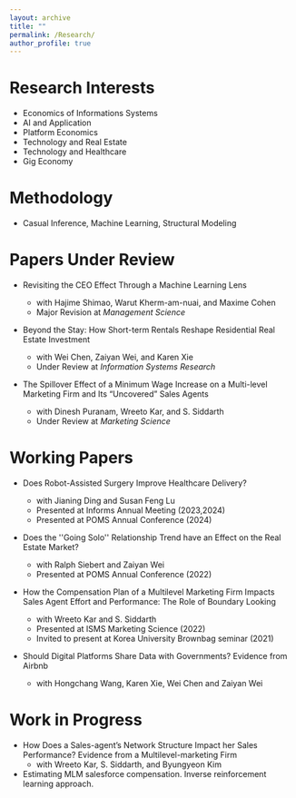```yaml
---
layout: archive
title: ""
permalink: /Research/
author_profile: true
---
```




Research Interests 
======
* Economics of Informations Systems
* AI and Application
* Platform Economics
* Technology and Real Estate
* Technology and Healthcare
* Gig Economy

Methodology 
======
* Casual Inference, Machine Learning, Structural Modeling

Papers Under Review
======
* Revisiting the CEO Effect Through a Machine Learning Lens
  * with Hajime Shimao, Warut Kherm-am-nuai, and Maxime Cohen
  * Major Revision at _Management Science_
    
 * Beyond the Stay: How Short-term Rentals Reshape Residential Real Estate Investment
   * with Wei Chen, Zaiyan Wei, and Karen Xie
   * Under Review at _Information Systems Research_
   
* The Spillover Effect of a Minimum Wage Increase on a Multi-level Marketing Firm and Its “Uncovered” Sales Agents 
  * with Dinesh Puranam, Wreeto Kar, and S. Siddarth
  * Under Review at _Marketing Science_
    

Working Papers
======
* Does Robot-Assisted Surgery Improve Healthcare Delivery?
  * with Jianing Ding and Susan Feng Lu
  * Presented at Informs Annual Meeting (2023,2024)
  * Presented at POMS Annual Conference (2024)

* Does the ''Going Solo'' Relationship Trend have an Effect on the Real Estate Market?
  * with Ralph Siebert and Zaiyan Wei
  * Presented at POMS Annual Conference (2022)
    
* How the Compensation Plan of a Multilevel Marketing Firm Impacts Sales Agent Effort and Performance: The Role of Boundary Looking  
  * with Wreeto Kar and S. Siddarth
  * Presented at ISMS Marketing Science (2022)
  * Invited to present at Korea University Brownbag seminar (2021)

* Should Digital Platforms Share Data with Governments? Evidence from Airbnb
  * with Hongchang Wang, Karen Xie, Wei Chen and Zaiyan Wei 

Work in Progress
====== 
* How Does a Sales-agent’s Network Structure Impact her Sales Performance? Evidence from a Multilevel-marketing Firm  
  * with Wreeto Kar, S. Siddarth, and Byungyeon Kim
* Estimating MLM salesforce compensation. Inverse reinforcement learning approach.   
